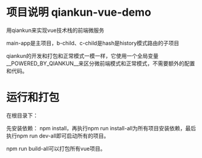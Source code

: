 
# 项目说明 qiankun-vue-demo
用qiankun来实现vue技术栈的前端微服务

main-app是主项目，b-child、c-child是hash是history模式路由的子项目

qiankun的开发和打包和正常模式一模一样，它使用一个全局变量__POWERED_BY_QIANKUN__来区分微前端模式和正常模式，不需要额外的配置和代码。


# 运行和打包
在根目录下：

先安装依赖： npm install，再执行npm run install-all为所有项目安装依赖，最后执行npm run dev-all即可启动所有的项目。

npm run build-all可以打包所有vue项目。